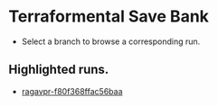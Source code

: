 # Terraformental Save Bank

- Select a branch to browse a corresponding run.

## Highlighted runs.
- [ragavpr-f80f368ffac56baa](https://github.com/ragavpr/terraformental-savebank/tree/f8ca3d970e275061)